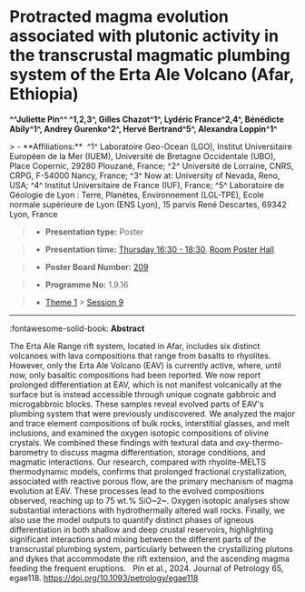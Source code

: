 # Protracted magma evolution associated with plutonic activity in the transcrustal magmatic plumbing system of the Erta Ale Volcano (Afar, Ethiopia)

**^^Juliette Pin^^ ^1,2,3^, Gilles Chazot^1^, Lydéric France^2,4^, Bénédicte Abily^1^, Andrey Gurenko^2^, Hervé Bertrand^5^, Alexandra Loppin^1^**

<!-- more -->> - **Affiliations:**  ^1^ Laboratoire Geo-Ocean (LGO), Institut Universitaire Européen de la Mer (IUEM), Université de Bretagne Occidentale (UBO), Place Copernic, 29280 Plouzané, France; ^2^ Université de Lorraine, CNRS, CRPG, F-54000 Nancy, France; ^3^ Now at: University of Nevada, Reno, USA; ^4^ Institut Universitaire de France (IUF), France; ^5^ Laboratoire de Géologie de Lyon : Terre, Planètes, Environnement (LGL-TPE), Ecole normale supérieure de Lyon (ENS Lyon), 15 parvis René Descartes, 69342 Lyon, France 

> - **Presentation type:** Poster

> - **Presentation time:** [Thursday 16:30 - 18:30](../sessions_comparison.md#__tabbed_3_6), [Room Poster Hall](../maps_venue.md#__tabbed_1_1)

> - **Poster Board Number:** [209](../map_poster_boards.md#thursday)

> - **Programme No:** 1.9.16

> - [Theme 1](../theme1.md) > [Session 9](../sessions/session-1-9.md)

--- 

:fontawesome-solid-book: **Abstract**

The Erta Ale Range rift system, located in Afar, includes six distinct volcanoes with lava compositions that range from basalts to rhyolites. However, only the Erta Ale Volcano (EAV) is currently active, where, until now, only basaltic compositions had been reported. We now report prolonged differentiation at EAV, which is not manifest volcanically at the surface but is instead accessible through unique cognate gabbroic and microgabbroic blocks. These samples reveal evolved parts of EAV's plumbing system that were previously undiscovered. We analyzed the major and trace element compositions of bulk rocks, interstitial glasses, and melt inclusions, and examined the oxygen isotopic compositions of olivine crystals. We combined these findings with textural data and oxy-thermo-barometry to discuss magma differentiation, storage conditions, and magmatic interactions. Our research, compared with rhyolite-MELTS thermodynamic models, confirms that prolonged fractional crystallization, associated with reactive porous flow, are the primary mechanism of magma evolution at EAV. These processes lead to the evolved compositions observed, reaching up to 75 wt.% SiO~2~. Oxygen isotopic analyses show substantial interactions with hydrothermally altered wall rocks. Finally, we also use the model outputs to quantify distinct phases of igneous differentiation in both shallow and deep crustal reservoirs, highlighting significant interactions and mixing between the different parts of the transcrustal plumbing system, particularly between the crystallizing plutons and dykes that accommodate the rift extension, and the ascending magma feeding the frequent eruptions.
 
Pin et al., 2024. Journal of Petrology 65, egae118. https://doi.org/10.1093/petrology/egae118

